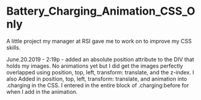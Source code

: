 # Battery_Charging_Animation_CSS_Only
A little project my manager at RSI gave me to work on to improve my CSS skills.

June.20.2019 - 2:19p - added an absolute position attribute to the DIV that holds my images. No animations yet but I did 
get the images perfectly overlapped using position, top, left, transform: translate, and the z-index. I also Added in 
position, top, left, transform: translate, and animation into .charging in the CSS. I entered in the entire block of 
.charging:before for when I add in the animation.